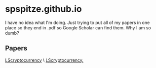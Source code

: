 # spspitze.github.io

I have no idea what I'm doing. Just trying to put all of my papers in one place so they end in .pdf so Google Scholar can find them. Why I am so dumb?

## Papers

[LScryptocurrency](https://github.com/spspitze/spspitze.github.io/blob/main/papers/Liang_Spitze_Cryptocurrency.pdf) \\
<a href="https://github.com/spspitze/spspitze.github.io/blob/main/papers/Liang_Spitze_Cryptocurrency.pdf" target="_blank">LScryptocurrency.</a>
